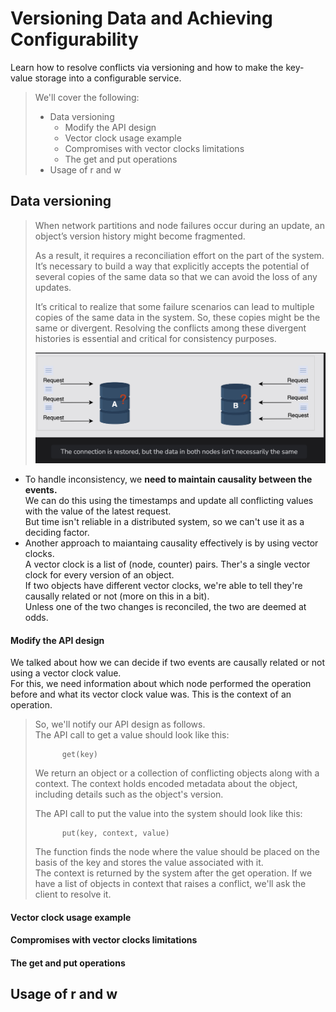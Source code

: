 # Versioning Data and Achieving Configurability

Learn how to resolve conflicts via versioning and how to make the key-value storage into a configurable service.

> We'll cover the following:
>
> - Data versioning
>   - Modify the API design
>   - Vector clock usage example
>   - Compromises with vector clocks limitations
>   - The get and put operations
> - Usage of r and w

## Data versioning

> When network partitions and node failures occur during an update, an object’s version history might become fragmented.
>
> As a result, it requires a reconciliation effort on the part of the system. It’s necessary to build a way that explicitly accepts the potential of several copies of the same data so that we can avoid the loss of any updates.
>
> It’s critical to realize that some failure scenarios can lead to multiple copies of the same data in the system. So, these copies might be the same or divergent. Resolving the conflicts among these divergent histories is essential and critical for consistency purposes.
>
> ![the connection is restored, but the data in both nodes isn't necessarily the same](./images/4-1-connection-is-restored-but-data-in-both-nodes-is-not-necessarilu-same.png)

- To handle inconsistency, we **need to maintain causality between the events.**  
  We can do this using the timestamps and update all conflicting values with the value of the latest request.  
  But time isn't reliable in a distributed system, so we can't use it as a deciding factor.
- Another approach to maiantaing causality effectively is by using vector clocks.  
   A vector clock is a list of (node, counter) pairs. Ther's a single vector clock for every version of an object.  
   If two objects have different vector clocks, we're able to tell they're causally related or not (more on this in a bit).  
   Unless one of the two changes is reconciled, the two are deemed at odds.

#### Modify the API design

We talked about how we can decide if two events are causally related or not using a vector clock value.  
 For this, we need information about which node performed the operation before and what its vector clock value was. This is the context of an operation.

> So, we'll notify our API design as follows.  
> The API call to get a value should look like this:
>
>           get(key)
>
> We return an object or a collection of conflicting objects along with a context. The context holds encoded metadata about the object, including details such as the object's version.
>
> The API call to put the value into the system should look like this:
>
>           put(key, context, value)
>
> The function finds the node where the value should be placed on the basis of the key and stores the value associated with it.  
>  The context is returned by the system after the get operation. If we have a list of objects in context that raises a conflict, we'll ask the client to resolve it.

#### Vector clock usage example

#### Compromises with vector clocks limitations

#### The get and put operations

## Usage of r and w
